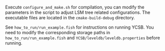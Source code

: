 Execute `configure_and_make.sh` for compilation, you can modify the parameters in the script to adjust LSM tree related configurations. The executable files are located in the `cmake-build-debug` directory.

See `how_to_run/run_example.fish` for instructions on running YCSB. You need to modify the corresponding storage paths in `how_to_run/run_example.fish` and `YCSB/leveldb/leveldb.properties` before running.